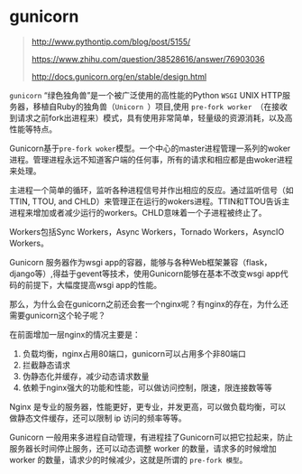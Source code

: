 # gunicorn

> http://www.pythontip.com/blog/post/5155/
>
> https://www.zhihu.com/question/38528616/answer/76903036
>
> http://docs.gunicorn.org/en/stable/design.html



`gunicorn` “绿色独角兽”是一个被广泛使用的高性能的Python `WSGI` UNIX HTTP服务器，移植自Ruby的独角兽（`Unicorn `）项目,使用 `pre-fork worker `（在接收到请求之前fork出进程来）模式，具有使用非常简单，轻量级的资源消耗，以及高性能等特点。

Gunicorn基于`pre-fork woker`模型。一个中心的master进程管理一系列的woker进程。管理进程永远不知道客户端的任何事，所有的请求和相应都是由woker进程来处理。

主进程一个简单的循环，监听各种进程信号并作出相应的反应。通过监听信号（如TTIN, TTOU, and CHLD）来管理正在运行的wokers进程。TTIN和TTOU告诉主进程来增加或者减少运行的workers。CHLD意味着一个子进程被终止了。

Workers包括Sync Workers，Async Workers，Tornado Workers，AsyncIO Workers。

Gunicorn 服务器作为wsgi app的容器，能够与各种Web框架兼容（flask，django等）,得益于gevent等技术，使用Gunicorn能够在基本不改变wsgi app代码的前提下，大幅度提高wsgi app的性能。



那么，为什么会在gunicorn之前还会套一个nginx呢？有nginx的存在，为什么还需要gunicorn这个轮子呢？

在前面增加一层nginx的情况主要是：

1. 负载均衡，nginx占用80端口，gunicorn可以占用多个非80端口
2. 拦截静态请求
3. 伪静态化并缓存，减少动态请求数量
4. 依赖于nginx强大的功能和性能，可以做访问控制，限速，限连接数等等

Nginx 是专业的服务器，性能更好，更专业，并发更高，可以做负载均衡，可以做静态文件缓存，还可以限制 ip 访问的频率等等。

Gunicorn 一般用来多进程自动管理，有进程挂了Gunicorn可以把它拉起来，防止服务器长时间停止服务，还可以动态调整 worker 的数量，请求多的时候增加 worker 的数量，请求少的时候减少，这就是所谓的 `pre-fork 模型`。